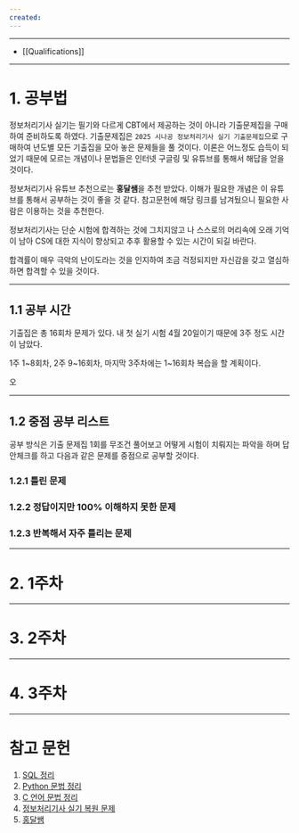 ```yaml
---
created:
---
```

---
- [[Qualifications]]
---
# 1. 공부법

정보처리기사 실기는 필기와 다르게 CBT에서 제공하는 것이 아니라 기출문제집을 구매하여 준비하도록 하였다. 기출문제집은 `2025 시나공 정보처리기사 실기 기출문제집`으로 구매하여 년도별 모든 기출집을 모아 놓은 문제들을 풀 것이다. 이론은 어느정도 습득이 되었기 때문에 모르는 개념이나 문법들은 인터넷 구글링 및 유튜브를 통해서 해답을 얻을 것이다. 

정보처리기사 유튜브 추천으로는 **홍달쌤**을 추천 받았다. 이해가 필요한 개념은 이 유튜브를 통해서 공부하는 것이 좋을 것 같다. 참고문헌에 해당 링크를 남겨뒀으니 필요한 사람은 이용하는 것을 추천한다.

정보처리기사는 단순 시험에 합격하는 것에 그치지않고 나 스스로의 머리속에 오래 기억이 남아 CS에 대한 지식이 향상되고 추후 활용할 수 있는 시간이 되길 바란다.

합격률이 매우 극악의 난이도라는 것을 인지하여 조금 걱정되지만 자신감을 갖고 열심하 하면 합격할 수 있을 것이다.

---

## 1.1 공부 시간

기출집은 총 16회차 문제가 있다. 
내 첫 실기 시험 4월 20일이기 때문에 3주 정도 시간이 남았다.

1주 1~8회차, 2주 9~16회차, 마지막 3주차에는 1~16회차 복습을 할 계획이다. 

오

---

## 1.2 중점 공부 리스트
공부 방식은 기출 문제집 1회를 무조건 풀어보고 어떻게 시험이 치뤄지는 파악을 하며 답안체크를 하고 다음과 같은 문제를 중점으로 공부할 것이다.

### 1.2.1 틀린 문제

### 1.2.2 정답이지만 100% 이해하지 못한 문제

### 1.2.3 반복해서 자주 틀리는 문제

---

# 2. 1주차

---

# 3. 2주차

---

# 4. 3주차 

---

# 참고 문헌

1. [SQL 정리](https://velog.io/@bonni/%EC%A0%95%EB%B3%B4%EC%B2%98%EB%A6%AC%EA%B8%B0%EC%82%AC-%EC%8B%A4%EA%B8%B0-SQL-%EC%A0%95%EB%A6%AC)
2. [Python 문법 정리](https://velog.io/@kya754/%EC%A0%95%EB%B3%B4%EC%B2%98%EB%A6%AC%EA%B8%B0%EC%82%AC-%EC%8B%A4%EA%B8%B0-%EB%8C%80%EB%B9%84-%ED%8C%8C%EC%9D%B4%EC%8D%AC-%EB%AC%B8%EB%B2%95-%EC%A0%95%EB%A6%AC)
3. [C 언어 문법 정리](https://complainrevolutionist.tistory.com/132)
4. [정보처리기사 실기 복원 문제](https://chobopark.tistory.com/495)
5. [홍달쌤](https://www.youtube.com/@HeungSsaem)
